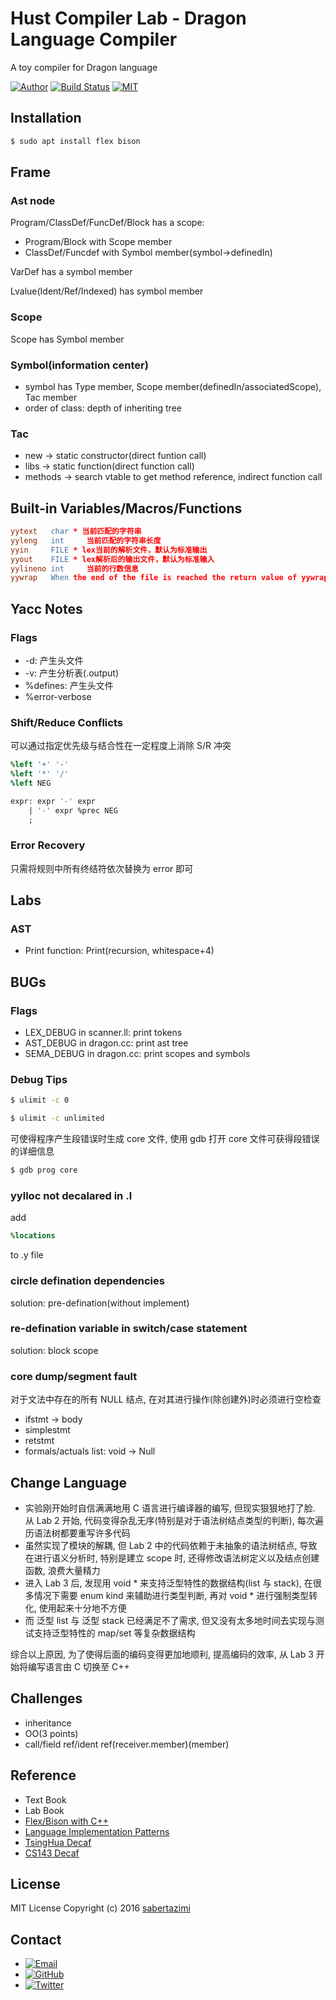 # Hust Compiler Lab - Dragon Language Compiler

A toy compiler for Dragon language

[![Author](https://img.shields.io/badge/author-sabertazimi-lightgrey.svg)](https://github.com/sabertazimi)
[![Build Status](https://travis-ci.com/sabertazimi/dragon.svg?token=q3rvCWEJVuEsNxEomDdy&branch=master)](https://travis-ci.com/sabertazimi/dragon)
[![MIT](https://img.shields.io/badge/license-mit-brightgreen.svg)](https://raw.githubusercontent.com/sabertazimi/dragon/master/LICENSE)

## Installation

```sh
$ sudo apt install flex bison
```

## Frame

### Ast node

Program/ClassDef/FuncDef/Block has a scope:

*   Program/Block with Scope member
*   ClassDef/Funcdef with Symbol member(symbol->definedIn)

VarDef has a symbol member

Lvalue(Ident/Ref/Indexed) has symbol member

### Scope

Scope has Symbol member

### Symbol(information center)

*   symbol has Type member, Scope member(definedIn/associatedScope), Tac member
*   order of class: depth of inheriting tree

### Tac

*   new -> static constructor(direct funtion call)
*   libs -> static function(direct function call)
*   methods -> search vtable to get method reference, indirect function call

## Built-in Variables/Macros/Functions

```lex
yytext   char * 当前匹配的字符串
yyleng   int     当前匹配的字符串长度
yyin     FILE * lex当前的解析文件，默认为标准输出
yyout    FILE * lex解析后的输出文件，默认为标准输入
yylineno int     当前的行数信息
yywrap   When the end of the file is reached the return value of yywrap() is checked.If it is non-zero, scanning terminates and if it is 0 scanning continues with next input file.
```

## Yacc Notes

### Flags

*   -d: 产生头文件 
*   -v: 产生分析表(.output)
*   %defines: 产生头文件
*   %error-verbose

### Shift/Reduce Conflicts

可以通过指定优先级与结合性在一定程度上消除 S/R 冲突

```yacc
%left '+' '-'
%left '*' '/'
%left NEG

expr: expr '-' expr
    | '-' expr %prec NEG
    ;
```

### Error Recovery

只需将规则中所有终结符依次替换为 error 即可

## Labs

### AST

*   Print function: Print(recursion, whitespace+4)

## BUGs

### Flags

*   LEX_DEBUG in scanner.ll: print tokens
*   AST_DEBUG in dragon.cc: print ast tree
*   SEMA_DEBUG in dragon.cc: print scopes and symbols

### Debug Tips

```sh
$ ulimit -c 0
```

```sh
$ ulimit -c unlimited
```

可使得程序产生段错误时生成 core 文件, 使用 gdb 打开 core 文件可获得段错误的详细信息

```sh
$ gdb prog core
```

### yylloc not decalared in .l

add

```yacc
%locations
```

to .y file

### circle defination dependencies

solution: pre-defination(without implement)

### re-defination variable in switch/case statement

solution: block scope

### core dump/segment fault

对于文法中存在的所有 NULL 结点, 在对其进行操作(除创建外)时必须进行空检查

*   ifstmt -> body
*   simplestmt
*   retstmt
*   formals/actuals list: void -> Null

## Change Language

*   实验刚开始时自信满满地用 C 语言进行编译器的编写, 但现实狠狠地打了脸. 从 Lab 2 开始, 代码变得杂乱无序(特别是对于语法树结点类型的判断), 每次遍历语法树都要重写许多代码
*   虽然实现了模块的解耦, 但 Lab 2 中的代码依赖于未抽象的语法树结点, 导致在进行语义分析时, 特别是建立 scope 时, 还得修改语法树定义以及结点创建函数, 浪费大量精力
*   进入 Lab 3 后, 发现用 void * 来支持泛型特性的数据结构(list 与 stack), 在很多情况下需要 enum kind 来辅助进行类型判断, 再对 void * 进行强制类型转化, 使用起来十分地不方便
*   而 泛型 list 与 泛型 stack 已经满足不了需求, 但又没有太多地时间去实现与测试支持泛型特性的 map/set 等复杂数据结构

综合以上原因, 为了使得后面的编码变得更加地顺利, 提高编码的效率, 从 Lab 3 开始将编写语言由 C 切换至 C++

## Challenges

*   inheritance
*   OO(3 points)
*   call/field ref/ident ref(receiver.member)(member)

## Reference

*   Text Book
*   Lab Book
*   [Flex/Bison with C++](http://www.doc88.com/p-2989810281943.html)
*   [Language Implementation Patterns](https://book.douban.com/subject/10482195)
*   [TsingHua Decaf](https://github.com/Silver-Shen/decaf_PA3])
*   [CS143 Decaf](https://github.com/davidzchen/decaf)

## License

MIT License Copyright (c) 2016 [sabertazimi](https://github.com/sabertazimi)

## Contact

-   [![Email](https://img.shields.io/badge/mailto-sabertazimi-brightgreen.svg?style=flat-square)](mailto:sabertazimi@gmail.com)
-   [![GitHub](https://img.shields.io/badge/contact-github-000000.svg?style=flat-square)](https://github.com/sabertazimi)
-   [![Twitter](https://img.shields.io/badge/contact-twitter-blue.svg?style=flat-square)](https://twitter.com/sabertazimi)
